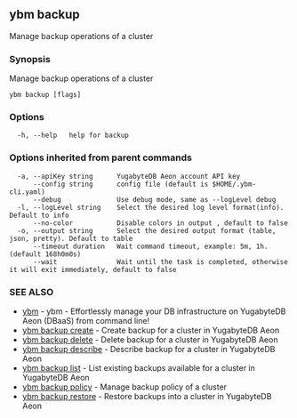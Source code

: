 ## ybm backup

Manage backup operations of a cluster

### Synopsis

Manage backup operations of a cluster

```
ybm backup [flags]
```

### Options

```
  -h, --help   help for backup
```

### Options inherited from parent commands

```
  -a, --apiKey string      YugabyteDB Aeon account API key
      --config string      config file (default is $HOME/.ybm-cli.yaml)
      --debug              Use debug mode, same as --logLevel debug
  -l, --logLevel string    Select the desired log level format(info). Default to info
      --no-color           Disable colors in output , default to false
  -o, --output string      Select the desired output format (table, json, pretty). Default to table
      --timeout duration   Wait command timeout, example: 5m, 1h. (default 168h0m0s)
      --wait               Wait until the task is completed, otherwise it will exit immediately, default to false
```

### SEE ALSO

* [ybm](ybm.md)	 - ybm - Effortlessly manage your DB infrastructure on YugabyteDB Aeon (DBaaS) from command line!
* [ybm backup create](ybm_backup_create.md)	 - Create backup for a cluster in YugabyteDB Aeon
* [ybm backup delete](ybm_backup_delete.md)	 - Delete backup for a cluster in YugabyteDB Aeon
* [ybm backup describe](ybm_backup_describe.md)	 - Describe backup for a cluster in YugabyteDB Aeon
* [ybm backup list](ybm_backup_list.md)	 - List existing backups available for a cluster in YugabyteDB Aeon
* [ybm backup policy](ybm_backup_policy.md)	 - Manage backup policy of a cluster
* [ybm backup restore](ybm_backup_restore.md)	 - Restore backups into a cluster in YugabyteDB Aeon

